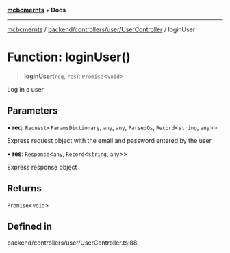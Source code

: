 [**mcbcmernts**](../../../../../README.md) • **Docs**

---

[mcbcmernts](../../../../../modules.md) /
[backend/controllers/user/UserController](../README.md) / loginUser

# Function: loginUser()

> **loginUser**(`req`, `res`): `Promise`\<`void`\>

Log in a user

## Parameters

• **req**: `Request`\<`ParamsDictionary`, `any`, `any`, `ParsedQs`,
`Record`\<`string`, `any`\>\>

Express request object with the email and password entered by the user

• **res**: `Response`\<`any`, `Record`\<`string`, `any`\>\>

Express response object

## Returns

`Promise`\<`void`\>

## Defined in

backend/controllers/user/UserController.ts:88
